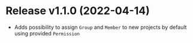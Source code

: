 # Release v1.1.0 (2022-04-14)
* Adds possibility to assign `Group` and `Member` to new projects by default using provided `Permission`